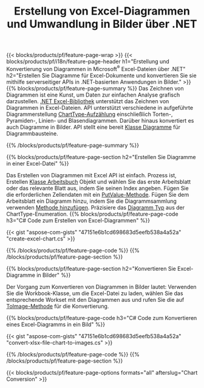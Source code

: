 ﻿---
title: Erstellung von Excel-Diagrammen und Umwandlung in Bilder über .NET
url: /de/net/chart/
description: C#-Quellcode zum Zeichnen und Konvertieren von Diagrammen oder Diagrammen in Microsoft Excel mithilfe der .NET-Bibliothek. 
---
{{< blocks/products/pf/feature-page-wrap >}}
{{< blocks/products/pf/i18n/feature-page-header h1="Erstellung und Konvertierung von Diagrammen in Microsoft<sup>&reg;</sup> Excel-Dateien über .NET" h2="Erstellen Sie Diagramme für Excel-Dokumente und konvertieren Sie sie mithilfe serverseitiger APIs in .NET-basierten Anwendungen in Bilder." >}}
{{% blocks/products/pf/feature-page-summary %}}
Das Zeichnen von Diagrammen ist eine Kunst, um Daten zur einfachen Analyse grafisch darzustellen. [.NET Excel-Bibliothek](/cells/net/) unterstützt das Zeichnen von Diagrammen in Excel-Dateien. API unterstützt verschiedene in aufgeführte Diagrammerstellung [ChartType-Aufzählung](https://apireference.aspose.com/cells/net/aspose.cells.charts/charttype) einschließlich Torten-, Pyramiden-, Linien- und Blasendiagrammen. Darüber hinaus konvertiert es auch Diagramme in Bilder. API stellt eine bereit [Klasse Diagramme](https://apireference.aspose.com/cells/net/aspose.cells.charts) für Diagrammbausteine.

{{% /blocks/products/pf/feature-page-summary %}}

{{% blocks/products/pf/feature-page-section h2="Erstellen Sie Diagramme in einer Excel-Datei" %}}

Das Erstellen von Diagrammen mit Excel API ist einfach. Prozess ist, Erstellen [Klasse Arbeitsbuch](https://apireference.aspose.com/cells/net/aspose.cells/workbook) Objekt und wählen Sie das erste Arbeitsblatt oder das relevante Blatt aus, indem Sie seinen Index angeben. Fügen Sie die erforderlichen Zellendaten mit ein [PutValue-Methode](https://apireference.aspose.com/cells/net/aspose.cells/cell/methods/putvalue/index). Fügen Sie dem Arbeitsblatt ein Diagramm hinzu, indem Sie die Diagrammsammlung verwenden [Methode hinzufügen](https://apireference.aspose.com/cells/net/aspose.cells.charts/chartcollection/methods/add). Präzisiere das [Diagramm Typ](https://apireference.aspose.com/cells/net/aspose.cells.charts/charttype) aus der ChartType-Enumeration.
{{% blocks/products/pf/feature-page-code h3="C# Code zum Erstellen von Excel-Diagrammen" %}}

{{< gist "aspose-com-gists" "47151e6b1cd698683d5eefb538a4a52a" "create-excel-chart.cs" >}}

{{% /blocks/products/pf/feature-page-code %}}
{{% /blocks/products/pf/feature-page-section %}}


{{% blocks/products/pf/feature-page-section h2="Konvertieren Sie Excel-Diagramme in Bilder" %}}

Der Vorgang zum Konvertieren von Diagrammen in Bilder lautet: Verwenden Sie die Workbook-Klasse, um die Excel-Datei zu laden, wählen Sie das entsprechende Workset mit den Diagrammen aus und rufen Sie die auf [ToImage-Methode](https://apireference.aspose.com/cells/net/aspose.cells.charts.chart/toimage/methods/7) für die Konvertierung.

{{% blocks/products/pf/feature-page-code h3="C# Code zum Konvertieren eines Excel-Diagramms in ein Bild" %}}

{{< gist "aspose-com-gists" "47151e6b1cd698683d5eefb538a4a52a" "convert-xlsx-file-chart-to-images.cs" >}}

{{% /blocks/products/pf/feature-page-code %}}
{{% /blocks/products/pf/feature-page-section %}}

{{< blocks/products/pf/feature-page-options formats="all" afterslug="Chart Conversion" >}}